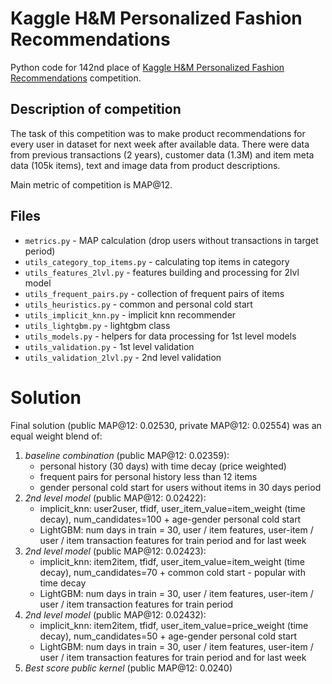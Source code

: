 # Kaggle H&M Personalized Fashion Recommendations
Python code for 142nd place of
[Kaggle H&M Personalized Fashion Recommendations](https://www.kaggle.com/competitions/h-and-m-personalized-fashion-recommendations/) 
competition.

## Description of competition
The task of this competition was to make product recommendations for every user in dataset 
for next week after available data.
There were data from previous transactions (2 years), customer data (1.3M) and item meta data (105k items), 
text and image data from product descriptions.

Main metric of competition is MAP@12. 

## Files
- `metrics.py` - MAP calculation (drop users without transactions in target period)
- `utils_category_top_items.py` - calculating top items in category
- `utils_features_2lvl.py` - features building and processing for 2lvl model
- `utils_frequent_pairs.py` - collection of frequent pairs of items
- `utils_heuristics.py` - common and personal cold start
- `utils_implicit_knn.py` - implicit knn recommender
- `utils_lightgbm.py` - lightgbm class
- `utils_models.py` - helpers for data processing for 1st level models
- `utils_validation.py` - 1st level validation
- `utils_validation_2lvl.py` - 2nd level validation

# Solution
Final solution (public MAP@12: 0.02530, private MAP@12: 0.02554) was an equal weight blend of:

1. *baseline combination* (public MAP@12: 0.02359):
   - personal history (30 days) with time decay (price weighted) 
   - frequent pairs for personal history less than 12 items 
   - gender personal cold start for users without items in 30 days period
2. *2nd level model* (public MAP@12: 0.02422):
   - implicit_knn: user2user, tfidf, user_item_value=item_weight (time decay), num_candidates=100 + age-gender personal cold start
   - LightGBM: num days in train = 30, user / item features, user-item / user / item transaction features for train period and for last week
3. *2nd level model* (public MAP@12: 0.02423):
   - implicit_knn: item2item, tfidf, user_item_value=item_weight (time decay), num_candidates=70 + common cold start - popular with time decay
   - LightGBM: num days in train = 30, user / item features, user-item / user / item transaction features for train period
4. *2nd level model* (public MAP@12: 0.02432):
   - implicit_knn: item2item, tfidf, user_item_value=price_weight (time decay), num_candidates=50 + age-gender personal cold start
   - LightGBM: num days in train = 30, user / item features, user-item / user / item transaction features for train period and for last week
5. *Best score public kernel* (public MAP@12: 0.0240)